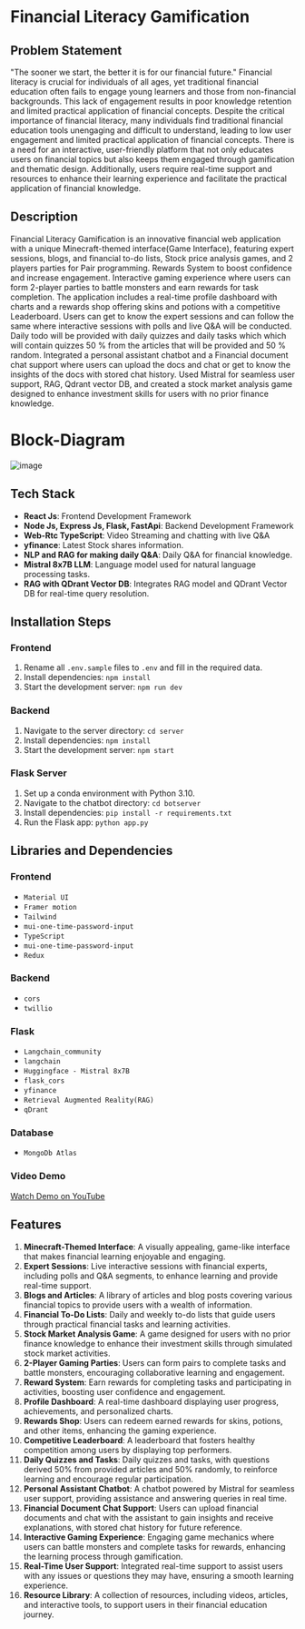 # Financial Literacy Gamification
## Problem Statement
"The sooner we start, the better it is for our financial future."
Financial literacy is crucial for individuals of all ages, yet traditional financial education often fails to engage young learners and those from non-financial backgrounds. This lack of engagement results in poor knowledge retention and limited practical application of financial concepts.
Despite the critical importance of financial literacy, many individuals find traditional financial education tools unengaging and difficult to understand, leading to low user engagement and limited practical application of financial concepts. There is a need for an interactive, user-friendly platform that not only educates users on financial topics but also keeps them engaged through gamification and thematic design. Additionally, users require real-time support and resources to enhance their learning experience and facilitate the practical application of financial knowledge.

## Description
Financial Literacy Gamification is an innovative financial web application with a unique Minecraft-themed interface(Game Interface), featuring expert sessions, blogs, and financial to-do lists, Stock price analysis games, and 2 players parties for Pair programming. Rewards System to boost confidence and increase engagement. Interactive gaming experience where users can form 2-player parties to battle monsters and earn rewards for task completion. The application includes a real-time profile dashboard with charts and a rewards shop offering skins and potions with a competitive Leaderboard.
Users can get to know the expert sessions and can follow the same where interactive sessions with polls and live Q&A will be conducted. Daily todo will be provided with daily quizzes and daily tasks which which will contain quizzes 50 % from the articles that will be provided and 50 % random.
Integrated a personal assistant chatbot and a Financial document chat support where users can upload the docs and chat or get to know the insights of the docs with stored chat history. Used Mistral for seamless user support, RAG, Qdrant vector DB, and created a stock market analysis game designed to enhance investment skills for users with no prior finance knowledge.

# Block-Diagram
![image](https://github.com/gamechanger2580/Tech-A-Thon/assets/101705932/16a2f684-cb09-49ed-911c-9c99a17a9717)

## Tech Stack
- **React Js**: Frontend Development Framework
- **Node Js, Express Js, Flask, FastApi**: Backend Development Framework
- **Web-Rtc TypeScript**: Video Streaming and chatting with live Q&A
- **yfinance**: Latest Stock shares information.
- **NLP and RAG for making daily Q&A**: Daily Q&A for financial knowledge.
- **Mistral 8x7B LLM**: Language model used for natural language processing tasks.
- **RAG with QDrant Vector DB**: Integrates RAG model and QDrant Vector DB for real-time query resolution.
  
## Installation Steps

### Frontend
1. Rename all `.env.sample` files to `.env` and fill in the required data.
2. Install dependencies: `npm install`
3. Start the development server: `npm run dev`
 
### Backend
1. Navigate to the server directory: `cd server`
2. Install dependencies: `npm install`
3. Start the development server: `npm start`

### Flask Server
1. Set up a conda environment with Python 3.10.
2. Navigate to the chatbot directory: `cd botserver`
3. Install dependencies: `pip install -r requirements.txt`
4. Run the Flask app: `python app.py`

## Libraries and Dependencies
### Frontend
- `Material UI`
- `Framer motion`
- `Tailwind`
- `mui-one-time-password-input`
- `TypeScript`
- `mui-one-time-password-input`
- `Redux`

### Backend
- `cors`
- `twillio`
  
### Flask
- `Langchain_community`
- `langchain`
- `Huggingface - Mistral 8x7B`
- `flask_cors`
- `yfinance`
- `Retrieval Augmented Reality(RAG)`
- `qDrant` 

### Database
- `MongoDb Atlas`

### Video Demo
[Watch Demo on YouTube](https://youtu.be/Is73RUKZmo0?si=4Z6QeeL22J69dxZs)

## Features
1. **Minecraft-Themed Interface**: A visually appealing, game-like interface that makes financial learning enjoyable and engaging.
2. **Expert Sessions**: Live interactive sessions with financial experts, including polls and Q&A segments, to enhance learning and provide real-time support.
3. **Blogs and Articles**: A library of articles and blog posts covering various financial topics to provide users with a wealth of information.
4. **Financial To-Do Lists**: Daily and weekly to-do lists that guide users through practical financial tasks and learning activities.
5. **Stock Market Analysis Game**: A game designed for users with no prior finance knowledge to enhance their investment skills through simulated stock market activities.
6. **2-Player Gaming Parties**: Users can form pairs to complete tasks and battle monsters, encouraging collaborative learning and engagement.
7. **Reward System**: Earn rewards for completing tasks and participating in activities, boosting user confidence and engagement.
8. **Profile Dashboard**: A real-time dashboard displaying user progress, achievements, and personalized charts.
9. **Rewards Shop**: Users can redeem earned rewards for skins, potions, and other items, enhancing the gaming experience.
10. **Competitive Leaderboard**: A leaderboard that fosters healthy competition among users by displaying top performers.
11. **Daily Quizzes and Tasks**: Daily quizzes and tasks, with questions derived 50% from provided articles and 50% randomly, to reinforce learning and encourage regular participation.
12. **Personal Assistant Chatbot**: A chatbot powered by Mistral for seamless user support, providing assistance and answering queries in real time.
13. **Financial Document Chat Support**: Users can upload financial documents and chat with the assistant to gain insights and receive explanations, with stored chat history for future reference.
14. **Interactive Gaming Experience**: Engaging game mechanics where users can battle monsters and complete tasks for rewards, enhancing the learning process through gamification.
15. **Real-Time User Support**: Integrated real-time support to assist users with any issues or questions they may have, ensuring a smooth learning experience.
16. **Resource Library**: A collection of resources, including videos, articles, and interactive tools, to support users in their financial education journey.
